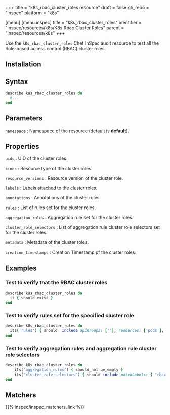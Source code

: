 +++
title = "k8s_rbac_cluster_roles resource"
draft = false
gh_repo = "inspec"
platform = "k8s"

[menu]
  [menu.inspec]
    title = "k8s_rbac_cluster_roles"
    identifier = "inspec/resources/k8s/K8s Rbac Cluster Roles"
    parent = "inspec/resources/k8s"
+++


Use the `k8s_rbac_cluster_roles` Chef InSpec audit resource to test all the Role-based access control (RBAC) cluster roles.

## Installation

## Syntax

```ruby
describe k8s_rbac_cluster_roles do
  #...
end
```

## Parameters

`namespace`
: Namespace of the resource (default is **default**).

## Properties

`uids`
: UID of the cluster roles.

`kinds`
: Resource type of the cluster roles.

`resource_versions`
: Resource version of the cluster role.

`labels`
: Labels attached to the cluster roles.

`annotations`
: Annotations of the cluster roles.

`rules`
: List of rules set for the cluster roles.

`aggregation_rules`
: Aggregation rule set for the cluster roles.

`cluster_role_selectors`
: List of aggregation rule cluster role selectors set for the cluster roles.

`metadata`
: Metadata of the cluster roles.

`creation_timestamps`
: Creation Timestamp pf the cluster roles.

## Examples

### Test to verify that the RBAC cluster roles

```ruby
describe k8s_rbac_cluster_roles do
  it { should exist }
end
```

### Test to verify rules set for the specified cluster role

```ruby
describe k8s_rbac_cluster_roles do
  its('rules') { should  include apiGroups: [''], resources: ['pods'], verbs: ['get', 'list', 'watch'] }
end
```

### Test to verify aggregation rules and aggregation rule cluster role selectors

```ruby
describe k8s_rbac_cluster_roles do
    its("aggregation_rules") { should_not be_empty }
    its("cluster_role_selectors") { should include matchLabels: { "rbac.example.com/aggregate-to-monitoring": 'true' }  }
end
```

## Matchers

{{% inspec/inspec_matchers_link %}}
